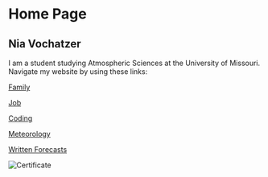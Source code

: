 
# Home Page
## Nia Vochatzer
I am a student studying Atmospheric Sciences at the University of Missouri. 
Navigate my website by using these links: 

[Family](./Family.md)

[Job](./myjob.md)

[Coding](./coding.md)

[Meteorology](./meteorology.md)

[Written Forecasts](./forecastexample.md)

![Certificate](https://github.com/username/image.png)
